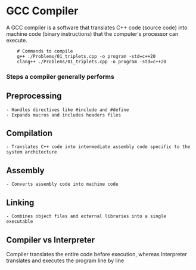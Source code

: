 # GCC Compiler
A GCC compiler is a software that translates C++ code (source code) into machine code (binary instructions) that the computer's processor can execute. 

``` shell
    # Commands to compile
    g++ ./Problems/01_triplets.cpp -o program -std=c++20
    clang++ ./Problems/01_triplets.cpp -o program -std=c++20
```

### Steps a compiler generally performs
## Preprocessing
    - Handles directives like #include and #define
    - Expands macros and includes headers files
## Compilation
    - Translates C++ code into intermediate assembly code specific to the system architecture
## Assembly
    - Converts assembly code into machine code
## Linking
    - Combines object files and external libraries into a single executable

## Compiler vs Interpreter
 Compiler translates the entire code before execution, whereas Interpreter translates and executes the program line by line
